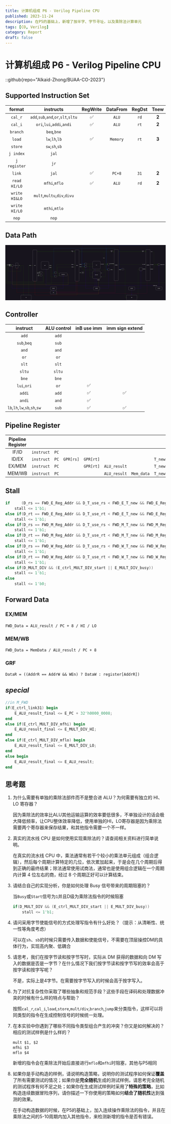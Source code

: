 ```yaml
---
title: 计算机组成 P6 - Verilog Pipeline CPU
published: 2023-11-24
description: 在P5的基础上，新增了按半字、字节寻址，以及乘除法计算单元
tags: [CO, Verilog]
category: Report
draft: false
---
```


# 计算机组成 P6 - Verilog Pipeline CPU

::github{repo="Alkaid-Zhong/BUAA-CO-2023"}

## Supported Instruction Set

|    format     |              instructs              |      RegWrite      | DataFrom | RegDst | Tnew  | Tuse_rs | Tuse_rt |
| :-----------: | :---------------------------------: | :----------------: | :------: | :----: | :---: | :-----: | :-----: |
|    `cal_r`    | `add`,`sub`,`and`,`or`,`slt`,`sltu` | :white_check_mark: |  `ALU`   |  `rd`  | **2** |  **1**  |  **1**  |
|    `cal_i`    |      `ori`,`lui`,`addi`,`andi`      | :white_check_mark: |  `ALU`   |  `rt`  | **2** |  **1**  |         |
|   `branch`    |             `beq`,`bne`             |                    |          |        |       |  **0**  |  **0**  |
|    `load`     |           `lw`,`lh`,`lb`            | :white_check_mark: | `Memory` |  `rt`  | **3** |  **1**  |         |
|    `store`    |           `sw`,`sh`,`sb`            |                    |          |        |       |  **1**  |         |
|   `j index`   |                `jal`                |                    |          |        |       |         |         |
| `j register`  |                `jr`                 |                    |          |        |       |  **0**  |         |
|    `link`     |                `jal`                | :white_check_mark: |  `PC+8`  |  `31`  | **2** |         |         |
| `read HI/LO`  |            `mfhi`,`mflo`            | :white_check_mark: |  `ALU`   |  `rd`  | **2** |         |         |
| `write HI&LO` |     `mult`,`multu`,`div`,`divu`     |                    |          |        |       |  **1**  |  **1**  |
| `write HI/LO` |            `mthi`,`mtlo`            |                    |          |        |       |  **1**  |         |
|     `nop`     |                `nop`                |                    |          |        |       |         |         |

## Data Path

![](./p6.jpg)

## Controller

|           instruct            | ALU control |    inB use imm     |  imm sign extend   |
| :---------------------------: | :---------: | :----------------: | :----------------: |
|             `add`             |    `add`    |                    |                    |
|          `sub`,`beq`          |    `sub`    |                    |                    |
|             `and`             |    `and`    |                    |                    |
|             `or`              |    `or`     |                    |                    |
|             `slt`             |    `slt`    |                    |                    |
|            `sltu`             |   `sltu`    |                    |                    |
|             `bne`             |    `bne`    |                    |                    |
|          `lui`,`ori`          |    `or`     | :white_check_mark: |                    |
|            `addi`             |    `add`    | :white_check_mark: | :white_check_mark: |
|            `andi`             |    `and`    | :white_check_mark: |                    |
| `lb`,`lh`,`lw`,`sb`,`sh`,`sw` |    `sub`    | :white_check_mark: | :white_check_mark: |

## Pipeline Register

| Pipeline Register |            |      |           |           |              |            |         |
| :---------------: | :--------: | :--: | :-------: | :-------: | :----------: | :--------: | :-----: |
|       IF/ID       | `instruct` | `PC` |           |           |              |            |         |
|       ID/EX       | `instruct` | `PC` | `GPR[rs]` | `GPR[rt]` |              |            | `T_new` |
|      EX/MEM       | `instruct` | `PC` |           | `GPR[rt]` | `ALU_result` |            | `T_new` |
|      MEM/WB       | `instruct` | `PC` |           |           | `ALU_result` | `Mem_data` | `T_new` |

## Stall

```verilog
if     (D_rs == FWD_E_Reg_Addr && D_T_use_rs < FWD_E_T_new && FWD_E_Reg_W)
    stall <= 1'b1;
else if(D_rt == FWD_E_Reg_Addr && D_T_use_rt < FWD_E_T_new && FWD_E_Reg_W)
    stall <= 1'b1;
else if(D_rs == FWD_M_Reg_Addr && D_T_use_rs < FWD_M_T_new && FWD_M_Reg_W)
    stall <= 1'b1;
else if(D_rt == FWD_M_Reg_Addr && D_T_use_rt < FWD_M_T_new && FWD_M_Reg_W)
    stall <= 1'b1;
else if(D_rs == FWD_W_Reg_Addr && D_T_use_rs < FWD_W_T_new && FWD_W_Reg_W)
    stall <= 1'b1;
else if(D_rt == FWD_W_Reg_Addr && D_T_use_rt < FWD_W_T_new && FWD_W_Reg_W)
    stall <= 1'b1;
else if(D_MULT_DIV && (E_ctrl_MULT_DIV_start || E_MULT_DIV_busy))
    stall <= 1'b1;
else
    stall <= 1'b0;
```

## Forward Data

### EX/MEM

`FWD_Data = ALU_result / PC + 8 / HI / LO`

### MEM/WB

`FWD_Data = MemData / ALU_result / PC + 8`

### GRF

`DataR = ((AddrR == AddrW && WEn) ? DataW : register[AddrR])`

## _special_

```verilog
//in M_FWD
if(E_ctrl_link31) begin
    E_ALU_result_final <= E_PC + 32'h0000_0008;
end
else if(E_ctrl_MULT_DIV_mfhi) begin
    E_ALU_result_final <= E_MULT_DIV_HI;
end
else if(E_ctrl_MULT_DIV_mflo) begin
    E_ALU_result_final <= E_MULT_DIV_LO;
end
else begin
    E_ALU_result_final <= E_ALU_result;
end
```

## 思考题

1. 为什么需要有单独的乘除法部件而不是整合进 ALU？为何需要有独立的 HI、LO 寄存器？

   因为乘除法的效率比ALU其他运输运算的效率要低很多，不单独设计的话会极大降低频率，让CPU整体效率降低，使用单独的HI，LO寄存器是因为乘除法需要两个寄存器来保存结果，和其他指令需要一个不一样。

2. 真实的流水线 CPU 是如何使用实现乘除法的？请查阅相关资料进行简单说明。

   在真实的流水线 CPU 中，乘法通常有若干个较小的乘法单元组成（组合逻辑），然后每个周期计算特定的几位，依次累加起来，于是会在几个周期后得到正确的最终结果；除法通常使用试商法，通常也是使用组合逻辑在一个周期内计算 4 位左右的商，经过 8 个周期正好可以计算结束。

3. 请结合自己的实现分析，你是如何处理 Busy 信号带来的周期阻塞的？

   当`Busy`或`Start`信号为`1`并且D级为乘除法指令的时候阻塞

   ```verilog
   if(D_MULT_DIV && (E_ctrl_MULT_DIV_start || E_MULT_DIV_busy))
       stall <= 1'b1;
   ```

4. 请问采用字节使能信号的方式处理写指令有什么好处？（提示：从清晰性、统一性等角度考虑）

   可以在`sh`、`sb`的时候只需要传入数据和使能信号，不需要在顶层操控DM的具体行为，实现高内聚、低耦合

5. 请思考，我们在按字节读和按字节写时，实际从 DM 获得的数据和向 DM 写入的数据是否是一字节？在什么情况下我们按字节读和按字节写的效率会高于按字读和按字写呢？

   不是，实际上是4字节。在需要按字节写入的时候会高于按字写入。

6. 为了对抗复杂性你采取了哪些抽象和规范手段？这些手段在译码和处理数据冲突的时候有什么样的特点与帮助？

   按照`cal_r`,`cal_i`,`load`,`store`,`mult/div`,`branch`,`jump`来分类指令，这样可以将同类型的指令在生成控制信号的时候统一处理。

7. 在本实验中你遇到了哪些不同指令类型组合产生的冲突？你又是如何解决的？相应的测试样例是什么样的？

   ```
   mult $1, $2
   mfhi $3
   mflo $4
   ```

   新增的指令会在乘除法开始后直接进行`mflo`和`mfhi`时阻塞，其他与P5相同

8. 如果你是手动构造的样例，请说明构造策略，说明你的测试程序如何保证**覆盖**了所有需要测试的情况；如果你是**完全随机**生成的测试样例，请思考完全随机的测试程序有何不足之处；如果你在生成测试样例时采用了**特殊的策略**，比如构造连续数据冒险序列，请你描述一下你使用的策略如何**结合了随机性**达到强测的效果。

   在手动构造数据的时候，在P5的基础上，加入连续操作乘除法的指令，并且在乘除法之间的5-10周期内加入其他指令，来检测新增的指令是否有错误。